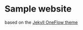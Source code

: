 # Sample website 

based on the [Jekyll OneFlow theme](https://github.com/perstarke-webdev/oneflow-jekyll-theme)
